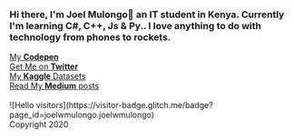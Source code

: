 ### Hi there, I'm Joel Mulongo👋 an IT student in Kenya. Currently I'm learning C#, C++, Js & Py.. I love anything to do with technology from phones to rockets.

<!DOCTYPE html>
<html lang="en">
  <body>
    <a href="https://codepen.io/JoelMulongo"> 
      My <strong>Codepen</strong>
    <a href="https://twitter.com/MulongoJoel?s=09"><br>
      Get Me on <strong>Twitter</strong>
    <a href="https://www.kaggle.com/joelmulongo"><br>
      My <strong>Kaggle</strong> Datasets
    <a href="https://medium.com/@joelmulongo97"><br>
      Read My <strong>Medium</strong> posts
    </a><br><br> 
![Hello visitors](https://visitor-badge.glitch.me/badge?page_id=joelwmulongo.joelwmulongo)
<footer>
      Copyright 2020
    </footer>
  </body>
</html>

